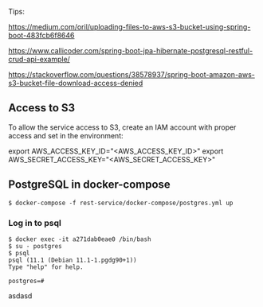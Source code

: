 Tips: 

https://medium.com/oril/uploading-files-to-aws-s3-bucket-using-spring-boot-483fcb6f8646

https://www.callicoder.com/spring-boot-jpa-hibernate-postgresql-restful-crud-api-example/

https://stackoverflow.com/questions/38578937/spring-boot-amazon-aws-s3-bucket-file-download-access-denied



## Access to S3 

To allow the service access to S3, create an IAM account with proper access and set in the environment: 

export AWS_ACCESS_KEY_ID="<AWS_ACCESS_KEY_ID>"
export AWS_SECRET_ACCESS_KEY="<AWS_SECRET_ACCESS_KEY>"

## PostgreSQL in docker-compose


    $ docker-compose -f rest-service/docker-compose/postgres.yml up 

### Log in to psql

    $ docker exec -it a271dab0eae0 /bin/bash
    $ su - postgres
    $ psql
    psql (11.1 (Debian 11.1-1.pgdg90+1))
    Type "help" for help.
          
    postgres=# 


asdasd   


